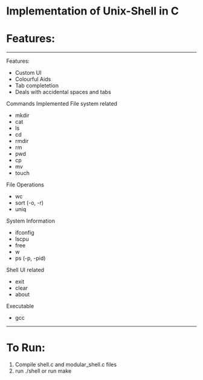 # Implementation of Unix-Shell in C

# Features:
---
Features:<br/>
- Custom UI
- Colourful Aids
- Tab completetion
- Deals with accidental spaces and tabs
	
Commands Implemented
   File system related
- mkdir  
- cat  
- ls
- cd
- rmdir
- rm 
- pwd
- cp
- mv
- touch

File Operations
- wc
- sort (-o, -r)
- uniq 

System Information
- ifconfig
- lscpu
- free
- w
- ps (-p, -pid)

Shell UI related
- exit
- clear
- about

Executable
- gcc

---
# To Run:
1. Compile shell.c and modular_shell.c files
2. run ./shell or run make
